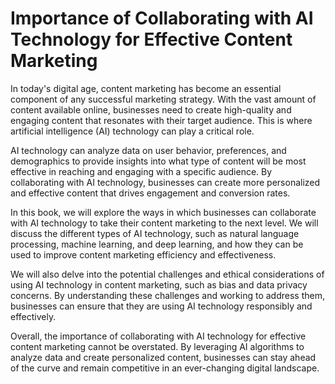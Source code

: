 Importance of Collaborating with AI Technology for Effective Content Marketing
============================================================================================

In today's digital age, content marketing has become an essential component of any successful marketing strategy. With the vast amount of content available online, businesses need to create high-quality and engaging content that resonates with their target audience. This is where artificial intelligence (AI) technology can play a critical role.

AI technology can analyze data on user behavior, preferences, and demographics to provide insights into what type of content will be most effective in reaching and engaging with a specific audience. By collaborating with AI technology, businesses can create more personalized and effective content that drives engagement and conversion rates.

In this book, we will explore the ways in which businesses can collaborate with AI technology to take their content marketing to the next level. We will discuss the different types of AI technology, such as natural language processing, machine learning, and deep learning, and how they can be used to improve content marketing efficiency and effectiveness.

We will also delve into the potential challenges and ethical considerations of using AI technology in content marketing, such as bias and data privacy concerns. By understanding these challenges and working to address them, businesses can ensure that they are using AI technology responsibly and effectively.

Overall, the importance of collaborating with AI technology for effective content marketing cannot be overstated. By leveraging AI algorithms to analyze data and create personalized content, businesses can stay ahead of the curve and remain competitive in an ever-changing digital landscape.



